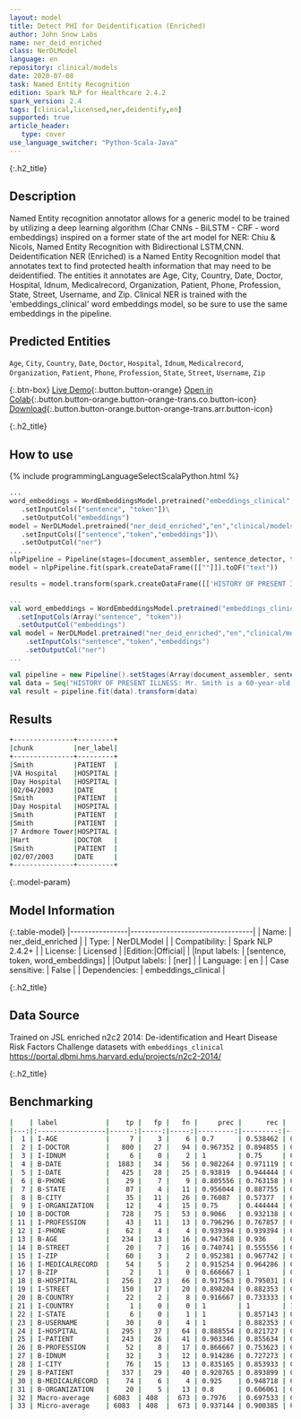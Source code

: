 ```yaml
---
layout: model
title: Detect PHI for Deidentification (Enriched)
author: John Snow Labs
name: ner_deid_enriched
class: NerDLModel
language: en
repository: clinical/models
date: 2020-07-08
task: Named Entity Recognition
edition: Spark NLP for Healthcare 2.4.2
spark_version: 2.4
tags: [clinical,licensed,ner,deidentify,en]
supported: true
article_header:
   type: cover
use_language_switcher: "Python-Scala-Java"
---
```


{:.h2_title}
## Description
Named Entity recognition annotator allows for a generic model to be trained by utilizing a deep learning algorithm (Char CNNs - BiLSTM - CRF - word embeddings) inspired on a former state of the art model for NER: Chiu & Nicols, Named Entity Recognition with Bidirectional LSTM,CNN.
Deidentification NER (Enriched) is a Named Entity Recognition model that annotates text to find protected health information that may need to be deidentified. The entities it annotates are Age, City, Country, Date, Doctor, Hospital, Idnum, Medicalrecord, Organization, Patient, Phone, Profession, State, Street, Username, and Zip. Clinical NER is trained with the 'embeddings_clinical' word embeddings model, so be sure to use the same embeddings in the pipeline.

## Predicted Entities 
``Age``, ``City``, ``Country``, ``Date``, ``Doctor``, ``Hospital``, ``Idnum``, ``Medicalrecord``, ``Organization``, ``Patient``, ``Phone``, ``Profession``, ``State``, ``Street``, ``Username``, ``Zip``

{:.btn-box}
[Live Demo](https://demo.johnsnowlabs.com/healthcare/NER_DEMOGRAPHICS){:.button.button-orange}
[Open in Colab](https://colab.research.google.com/github/JohnSnowLabs/spark-nlp-workshop/blob/master/tutorials/streamlit_notebooks/healthcare/NER_DEMOGRAPHICS.ipynb){:.button.button-orange.button-orange-trans.co.button-icon}
[Download](https://s3.amazonaws.com/auxdata.johnsnowlabs.com/clinical/models/ner_deid_enriched_en_2.5.3_2.4_1594170530497.zip){:.button.button-orange.button-orange-trans.arr.button-icon}

{:.h2_title}
## How to use 
<div class="tabs-box" markdown="1">

{% include programmingLanguageSelectScalaPython.html %}

```python
...
word_embeddings = WordEmbeddingsModel.pretrained("embeddings_clinical", "en", "clinical/models")\
   .setInputCols(["sentence", "token"])\
   .setOutputCol("embeddings")
model = NerDLModel.pretrained("ner_deid_enriched","en","clinical/models")\
   .setInputCols(["sentence","token","embeddings"])\
   .setOutputCol("ner")
...
nlpPipeline = Pipeline(stages=[document_assembler, sentence_detector, tokenizer, word_embeddings, model, ner_converter])
model = nlpPipeline.fit(spark.createDataFrame([[""]]).toDF("text"))

results = model.transform(spark.createDataFrame([['HISTORY OF PRESENT ILLNESS: Mr. Smith is a 60-year-old white male veteran with multiple comorbidities, who has a history of bladder cancer diagnosed approximately two years ago by the VA Hospital. He underwent a resection there. He was to be admitted to the Day Hospital for cystectomy. He was seen in Urology Clinic and Radiology Clinic on 02/04/2003. HOSPITAL COURSE: Mr. Smith presented to the Day Hospital in anticipation for Urology surgery. On evaluation, EKG, echocardiogram was abnormal, a Cardiology consult was obtained. A cardiac adenosine stress MRI was then proceeded, same was positive for inducible ischemia, mild-to-moderate inferolateral subendocardial infarction with peri-infarct ischemia. In addition, inducible ischemia seen in the inferior lateral septum. Mr. Smith underwent a left heart catheterization, which revealed two vessel coronary artery disease. The RCA, proximal was 95% stenosed and the distal 80% stenosed. The mid LAD was 85% stenosed and the distal LAD was 85% stenosed. There was four Multi-Link Vision bare metal stents placed to decrease all four lesions to 0%. Following intervention, Mr. Smith was admitted to 7 Ardmore Tower under Cardiology Service under the direction of Dr. Hart. Mr. Smith had a noncomplicated post-intervention hospital course. He was stable for discharge home on 02/07/2003 with instructions to take Plavix daily for one month and Urology is aware of the same.']], ["text"]))
```

```scala
...
val word_embeddings = WordEmbeddingsModel.pretrained("embeddings_clinical", "en", "clinical/models")
  .setInputCols(Array("sentence", "token"))
  .setOutputCol("embeddings")
val model = NerDLModel.pretrained("ner_deid_enriched","en","clinical/models")
	.setInputCols("sentence","token","embeddings")
	.setOutputCol("ner")
...

val pipeline = new Pipeline().setStages(Array(document_assembler, sentence_detector, tokenizer, word_embeddings, model, ner_converter))
val data = Seq("HISTORY OF PRESENT ILLNESS: Mr. Smith is a 60-year-old white male veteran with multiple comorbidities, who has a history of bladder cancer diagnosed approximately two years ago by the VA Hospital. He underwent a resection there. He was to be admitted to the Day Hospital for cystectomy. He was seen in Urology Clinic and Radiology Clinic on 02/04/2003. HOSPITAL COURSE: Mr. Smith presented to the Day Hospital in anticipation for Urology surgery. On evaluation, EKG, echocardiogram was abnormal, a Cardiology consult was obtained. A cardiac adenosine stress MRI was then proceeded, same was positive for inducible ischemia, mild-to-moderate inferolateral subendocardial infarction with peri-infarct ischemia. In addition, inducible ischemia seen in the inferior lateral septum. Mr. Smith underwent a left heart catheterization, which revealed two vessel coronary artery disease. The RCA, proximal was 95% stenosed and the distal 80% stenosed. The mid LAD was 85% stenosed and the distal LAD was 85% stenosed. There was four Multi-Link Vision bare metal stents placed to decrease all four lesions to 0%. Following intervention, Mr. Smith was admitted to 7 Ardmore Tower under Cardiology Service under the direction of Dr. Hart. Mr. Smith had a noncomplicated post-intervention hospital course. He was stable for discharge home on 02/07/2003 with instructions to take Plavix daily for one month and Urology is aware of the same.").toDF("text")
val result = pipeline.fit(data).transform(data)

```
</div>

## Results

```bash
+---------------+---------+
|chunk          |ner_label|
+---------------+---------+
|Smith          |PATIENT  |
|VA Hospital    |HOSPITAL |
|Day Hospital   |HOSPITAL |
|02/04/2003     |DATE     |
|Smith          |PATIENT  |
|Day Hospital   |HOSPITAL |
|Smith          |PATIENT  |
|Smith          |PATIENT  |
|7 Ardmore Tower|HOSPITAL |
|Hart           |DOCTOR   |
|Smith          |PATIENT  |
|02/07/2003     |DATE     |
+---------------+---------+
```

{:.model-param}
## Model Information

{:.table-model}
|----------------|----------------------------------|
| Name:           | ner_deid_enriched                |
| Type:    | NerDLModel                       |
| Compatibility:  | Spark NLP 2.4.2+                           |
| License:        | Licensed                         |
|Edition:|Official|                       |
|Input labels:         | [sentence, token, word_embeddings] |
|Output labels:        | [ner]                              |
| Language:       | en                               |
| Case sensitive: | False                            |
| Dependencies:  | embeddings_clinical              |

{:.h2_title}
## Data Source
Trained on JSL enriched n2c2 2014: De-identification and Heart Disease Risk Factors Challenge datasets with `embeddings_clinical`
https://portal.dbmi.hms.harvard.edu/projects/n2c2-2014/


{:.h2_title}
## Benchmarking
```bash
|    | label            |    tp |   fp |   fn |     prec |      rec |       f1 |
|---:|:-----------------|------:|-----:|-----:|---------:|---------:|---------:|
|  1 | I-AGE            |     7 |    3 |    6 | 0.7      | 0.538462 | 0.608696 |
|  2 | I-DOCTOR         |   800 |   27 |   94 | 0.967352 | 0.894855 | 0.929692 |
|  3 | I-IDNUM          |     6 |    0 |    2 | 1        | 0.75     | 0.857143 |
|  4 | B-DATE           |  1883 |   34 |   56 | 0.982264 | 0.971119 | 0.97666  |
|  5 | I-DATE           |   425 |   28 |   25 | 0.93819  | 0.944444 | 0.941307 |
|  6 | B-PHONE          |    29 |    7 |    9 | 0.805556 | 0.763158 | 0.783784 |
|  7 | B-STATE          |    87 |    4 |   11 | 0.956044 | 0.887755 | 0.920635 |
|  8 | B-CITY           |    35 |   11 |   26 | 0.76087  | 0.57377  | 0.654206 |
|  9 | I-ORGANIZATION   |    12 |    4 |   15 | 0.75     | 0.444444 | 0.55814  |
| 10 | B-DOCTOR         |   728 |   75 |   53 | 0.9066   | 0.932138 | 0.919192 |
| 11 | I-PROFESSION     |    43 |   11 |   13 | 0.796296 | 0.767857 | 0.781818 |
| 12 | I-PHONE          |    62 |    4 |    4 | 0.939394 | 0.939394 | 0.939394 |
| 13 | B-AGE            |   234 |   13 |   16 | 0.947368 | 0.936    | 0.94165  |
| 14 | B-STREET         |    20 |    7 |   16 | 0.740741 | 0.555556 | 0.634921 |
| 15 | I-ZIP            |    60 |    3 |    2 | 0.952381 | 0.967742 | 0.96     |
| 16 | I-MEDICALRECORD  |    54 |    5 |    2 | 0.915254 | 0.964286 | 0.93913  |
| 17 | B-ZIP            |     2 |    1 |    0 | 0.666667 | 1        | 0.8      |
| 18 | B-HOSPITAL       |   256 |   23 |   66 | 0.917563 | 0.795031 | 0.851913 |
| 19 | I-STREET         |   150 |   17 |   20 | 0.898204 | 0.882353 | 0.890208 |
| 20 | B-COUNTRY        |    22 |    2 |    8 | 0.916667 | 0.733333 | 0.814815 |
| 21 | I-COUNTRY        |     1 |    0 |    0 | 1        | 1        | 1        |
| 22 | I-STATE          |     6 |    0 |    1 | 1        | 0.857143 | 0.923077 |
| 23 | B-USERNAME       |    30 |    0 |    4 | 1        | 0.882353 | 0.9375   |
| 24 | I-HOSPITAL       |   295 |   37 |   64 | 0.888554 | 0.821727 | 0.853835 |
| 25 | I-PATIENT        |   243 |   26 |   41 | 0.903346 | 0.855634 | 0.878843 |
| 26 | B-PROFESSION     |    52 |    8 |   17 | 0.866667 | 0.753623 | 0.806202 |
| 27 | B-IDNUM          |    32 |    3 |   12 | 0.914286 | 0.727273 | 0.810127 |
| 28 | I-CITY           |    76 |   15 |   13 | 0.835165 | 0.853933 | 0.844444 |
| 29 | B-PATIENT        |   337 |   29 |   40 | 0.920765 | 0.893899 | 0.907133 |
| 30 | B-MEDICALRECORD  |    74 |    6 |    4 | 0.925    | 0.948718 | 0.936709 |
| 31 | B-ORGANIZATION   |    20 |    5 |   13 | 0.8      | 0.606061 | 0.689655 |
| 32 | Macro-average    | 6083  | 408  |  673 | 0.7976   | 0.697533 | 0.744218 |
| 33 | Micro-average    | 6083  | 408  |  673 | 0.937144 | 0.900385 | 0.918397 |
```
